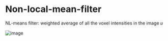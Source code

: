 # Non-local-mean-filter

NL-means filter: weighted average of all the voxel intensities in the image 𝑢



![image](https://user-images.githubusercontent.com/118721799/211856900-d98eb73a-8c40-406d-bac6-2d9a7fb112cc.png)

